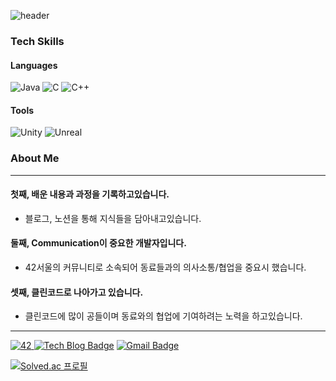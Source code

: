 ![header](https://capsule-render.vercel.app/api?type=soft&color=2E5C99&height=150&section=header&text=WooJae&fontSize=60&fontColor=ffffff)

### Tech Skills
#### Languages
<img alt="Java" src ="https://img.shields.io/badge/Java-007396.svg?&style=flat-square&logo=Java&logoColor=white"/>  <img alt="C" src ="https://img.shields.io/badge/C-A8B9CC.svg?&style=flat-square&logo=C&logoColor=white"/>  <img alt="C++" src ="https://img.shields.io/badge/C++-00599C.svg?&style=flat-square&logo=C%2B%2B&logoColor=white"/>

#### Tools
<img alt="Unity" src ="https://img.shields.io/badge/Unity-FFFFFF.svg?&style=flat-square&logo=Unity&logoColor=black"/> <img alt="Unreal" src ="https://img.shields.io/badge/Unreal-FFFFFF.svg?&style=flat-square&logo=Unity&logoColor=black"/>

### About Me
---
#### 첫째, 배운 내용과 과정을 **기록**하고있습니다.
- 블로그, 노션을 통해 지식들을 담아내고있습니다.

#### 둘째, Communication이 중요한 개발자입니다.
- 42서울의 커뮤니티로 소속되어 동료들과의 의사소통/협업을 중요시 했습니다.

#### 셋째, 클린코드로 나아가고 있습니다.
- 클린코드에 많이 공들이며 동료와의 협업에 기여하려는 노력을 하고있습니다.

---

<a href="링크걸_주소"><img alt="42" src ="https://img.shields.io/badge/42-000000.svg?&style=flat-square&logo=42&logoColor=white"/>  [![Tech Blog Badge](http://img.shields.io/badge/-Tech%20blog-black?style=flat-square&logo=github&link=https://khanbe.github.io/)](https://khanbe.github.io/)  [![Gmail Badge](https://img.shields.io/badge/Gmail-d14836?style=flat-square&logo=Gmail&logoColor=white&link=mailto:wistm6980@gmail.com)](mailto:wistm6980@gmail.com)
  
[![Solved.ac
프로필](http://mazassumnida.wtf/api/v2/generate_badge?boj=wistm1)](https://solved.ac/wistm1)
  
  
<!--
**KhanBe/KhanBe** is a ✨ _special_ ✨ repository because its `README.md` (this file) appears on your GitHub profile.

Here are some ideas to get you started:

- 🔭 I’m currently working on ...
- 🌱 I’m currently learning ...
- 👯 I’m looking to collaborate on ...
- 🤔 I’m looking for help with ...
- 💬 Ask me about ...
- 📫 How to reach me: ...
- 😄 Pronouns: ...
- ⚡ Fun fact: ...
-->
